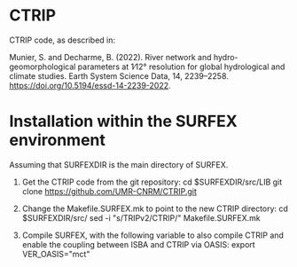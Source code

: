 # CTRIP

CTRIP code, as described in:

Munier, S. and Decharme, B. (2022). River network and hydro-geomorphological parameters at 1∕12° resolution for global hydrological and climate studies. Earth System Science Data, 14, 2239–2258. https://doi.org/10.5194/essd-14-2239-2022.


# Installation within the SURFEX environment
Assuming that SURFEXDIR is the main directory of SURFEX.

1. Get the CTRIP code from the git repository:
cd $SURFEXDIR/src/LIB
git clone https://github.com/UMR-CNRM/CTRIP.git

2. Change the Makefile.SURFEX.mk to point to the new CTRIP directory:
cd $SURFEXDIR/src/
sed -i "s/TRIPv2/CTRIP/" Makefile.SURFEX.mk

3. Compile SURFEX, with the following variable to also compile CTRIP and enable the coupling between ISBA and CTRIP via OASIS:
export VER_OASIS="mct"

